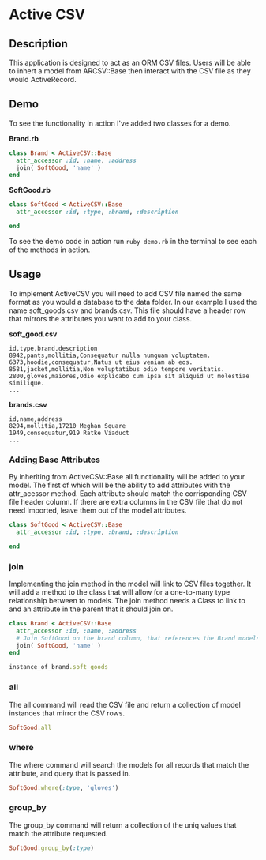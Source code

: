 # Active CSV


## Description

This application is designed to act as an ORM CSV files. Users will be able to inhert a model from ARCSV::Base then interact with the CSV file as they would ActiveRecord.

## Demo

To see the functionality in action I've added two classes for a demo. 

**Brand.rb**
```ruby
class Brand < ActiveCSV::Base
  attr_accessor :id, :name, :address
  join( SoftGood, 'name' )
end
```
**SoftGood.rb**
```ruby
class SoftGood < ActiveCSV::Base
  attr_accessor :id, :type, :brand, :description

end
```

To see the demo code in action run `ruby demo.rb` in the terminal to see each of the methods in action.


## Usage

To implement ActiveCSV you will need to add CSV file named the same format as you would a database to the data folder. In our example I used the name soft_goods.csv and brands.csv. This file should have a header row that mirrors the attributes you want to add to your class.

**soft_good.csv**
```csv
id,type,brand,description
8942,pants,mollitia,Consequatur nulla numquam voluptatem.
6373,hoodie,consequatur,Natus ut eius veniam ab eos.
8581,jacket,mollitia,Non voluptatibus odio tempore veritatis.
2800,gloves,maiores,Odio explicabo cum ipsa sit aliquid ut molestiae similique.
...
```

**brands.csv**
```csv
id,name,address
8294,mollitia,17210 Meghan Square
1949,consequatur,919 Ratke Viaduct
...
```

### Adding Base Attributes
By inheriting from ActiveCSV::Base all functionality will be added to your model. The first of which will be the ability to add attributes with the attr_acessor method. Each attribute should match the corrisponding CSV file header column. If there are extra columns in the CSV file that do not need imported, leave them out of the model attributes.

```ruby
class SoftGood < ActiveCSV::Base
  attr_accessor :id, :type, :brand, :description

end
```


### join
Implementing the join method in the model will link to CSV files together. It will add a method to the class that will allow for a one-to-many type relationship between to models. The join method needs a Class to link to and an attribute in the parent that it should join on. 

```ruby
class Brand < ActiveCSV::Base
  attr_accessor :id, :name, :address
  # Join SoftGood on the brand column, that references the Brand models attribute :name
  join( SoftGood, 'name' )
end

instance_of_brand.soft_goods
```



### all
The all command will read the CSV file and return a collection of model instances that mirror the CSV rows.

```ruby
SoftGood.all 
```

### where
The where command will search the models for all records that match the attribute, and query that is passed in.

```ruby
SoftGood.where(:type, 'gloves')
```

### group_by
The group_by command will return a collection of the uniq values that match the attribute requested. 

```ruby
SoftGood.group_by(:type)
```





